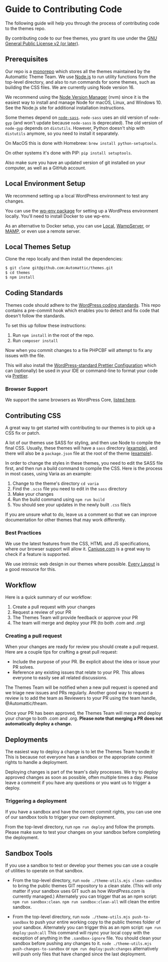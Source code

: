 # Guide to Contributing Code

The following guide will help you through the process of contributing code to the themes repo.

By contributing code to our free themes, you grant its use under the [GNU General Public License v2 (or later)](LICENSE).
## Prerequisites

Our repo is a [monorepo](https://en.wikipedia.org/wiki/Monorepo) which stores all the themes maintained by the Automattic Theme Team. We use [Node.js](https://nodejs.org/) to run utility functions from the top-level directory, and also to run commands for some themes, such as building the CSS files. We are currently using Node version 16.

We recommend using the [Node Version Manager](https://github.com/nvm-sh/nvm) (nvm) since it is the easiest way to install and manage Node for macOS, Linux, and Windows 10. See the Node.js site for additional installation instructions.

Some themes depend on [`node-sass`](https://npmjs/com/package/node-sass). `node-sass` uses an old version of `node-gyp` (and won't update because `node-sass` is deprecated). The old version of `node-gyp` depends on `distutils`. However, Python doesn't ship with `distutils` anymore, so you need to install it separately.

On MacOS this is done with Homebrew: `brew install python-setuptools`.

On other systems it's done with PIP: `pip install setuptools`.

Also make sure you have an updated version of git installed on your computer, as well as a GitHub account.

## Local Environment Setup

We recommend setting up a local WordPress environment to test any changes.

You can use the [wp-env package](https://github.com/WordPress/gutenberg/blob/trunk/packages/env/README.md) for setting up a WordPress environment locally. You'll need to install Docker to use wp-env.

As an alternative to Docker setup, you can use [Local](https://localwp.com/), [WampServer](http://www.wampserver.com/en/), or [MAMP](https://www.mamp.info/), or even use a remote server.

## Local Themes Setup

Clone the repo locally and then install the dependencies:

```bash
$ git clone git@github.com:Automattic/themes.git
$ cd themes
$ npm install
```

## Coding Standards

Themes code should adhere to the [WordPress coding standards](https://make.wordpress.org/core/handbook/best-practices/coding-standards/). This repo contains a pre-commit hook which enables you to detect and fix code that doesn't follow the standards.

To set this up follow these instructions:
1. Run `npm install` in the root of the repo.
2. Run `composer install`

Now when you commit changes to a file PHPCBF will attempt to fix any issues with the file.

This will also install the [WordPress-standard Prettier Configuration](https://developer.wordpress.org/block-editor/reference-guides/packages/packages-prettier-config/) which can (optionally) be used in your IDE or command-line to format your code via [Prettier](https://prettier.io/docs/en/editors.html).

### Browser Support

We support the same browsers as WordPress Core, [listed here](https://make.wordpress.org/core/handbook/best-practices/browser-support/).

## Contributing CSS

A great way to get started with contributing to our themes is to pick up a CSS fix or patch.

A lot of our themes use SASS for styling, and then use Node to compile the final CSS. Usually, these themes will have a `sass` directory ([example](https://github.com/Automattic/themes/tree/trunk/varia/sass)), and there will also be a `package.json` file at the root of the theme ([example](https://github.com/Automattic/themes/blob/trunk/varia/package.json)).

In order to change the styles in these themes, you need to edit the SASS file first, and then run a build command to compile the CSS. Here is the process in most cases, using Varia as an example:

1. Change to the theme's directory `cd varia`
2. Find the `.scss` file you need to edit in the `sass` directory
3. Make your changes
4. Run the build command using `npm run build`
5. You should see your updates in the newly built `.css` file/s

If you are unsure what to do, leave us a comment so that we can improve documentation for other themes that may work differently.

### Best Practices

We use the latest features from the CSS, HTML and JS specifications, where our browser support will allow it. [Caniuse.com](https://caniuse.com/) is a great way to check if a feature is supported.

We use intrinsic web design in our themes where possible. [Every Layout](https://every-layout.dev/rudiments/boxes/) is a good resource for this.

## Workflow

Here is a quick summary of our workflow:

1. Create a pull request with your changes
2. Request a review of your PR
3. The Themes Team will provide feedback or approve your PR
4. The team will merge and deploy your PR (to both .com and .org)

### Creating a pull request

When your changes are ready for review you should create a pull request. Here are a couple tips for crafting a great pull request:

* Include the purpose of your PR. Be explicit about the idea or issue your PR solves.
* Reference any existing issues that relate to your PR. This allows everyone to easily see all related discussions.

The Themes Team will be notified when a new pull request is opened and we triage new issues and PRs regularly. Another good way to request a review is to add the team as Reviewers to your PR using the team handle, @Automattic/theam.

Once your PR has been approved, the Themes Team will merge and deploy your change to both .com and .org. **Please note that merging a PR does not automatically deploy a change.**

## Deployments

The easiest way to deploy a change is to let the Themes Team handle it! This is because not everyone has a sandbox or the appropriate commit rights to handle a deployment. 

Deploying changes is part of the team's daily processes. We try to deploy approved changes as soon as possible, often multiple times a day. Please leave a comment if you have any questions or you want us to trigger a deploy.

### Triggering a deployment

If you have a sandbox and have the correct commit rights, you can use one of our sandbox tools to trigger your own deployment.

From the top-level directory, run `npm run deploy` and follow the prompts. Please make sure to test your changes on your sandbox before completing the deployment.

## Sandbox Tools

If you use a sandbox to test or develop your themes you can use a couple of utilities to operate on that sandbox.

- From the top-level directory, run `node ./theme-utils.mjs clean-sandbox` to bring the public themes GIT repository to a clean state.  (This will only matter if your sandbox uses GIT such as how _WordPress.com_ is currently managed.)  Alternately you can trigger that as an npm script: `npm run sandbox:clean`. `npm run sandbox:clean-all` will clean the entire sandbox.

- From the top-level directory, run `node ./theme-utils.mjs push-to-sandbox` to push your entire working copy to the public themes folder of your sandbox.  Alternately you can trigger this as an npm script: `npm run deploy:push:all` This command will rsync your local copy with the exception of anything in the `.sandbox-ignore` file. You should clean your sandbox before pushing any changes to it. `node ./theme-utils.mjs push-changes-to-sandbox` or `npm run deploy:push:changes` alternatively will push only files that have changed since the last deployment.
